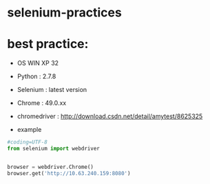 # selenium-practices

# best practice:

 * OS WIN XP 32
 
 * Python : 2.7.8
 
 * Selenium : latest version
 
 * Chrome : 49.0.xx
 
 * chromedriver : http://download.csdn.net/detail/amytest/8625325
 
 
 * example
 
 ```python
#coding=UTF-8
from selenium import webdriver


browser = webdriver.Chrome()
browser.get('http://10.63.240.159:8080')
```
